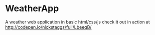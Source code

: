 # WeatherApp
A weather web application in basic html/css/js
check it out in action at http://codepen.io/nickstaggs/full/LbeeqB/
